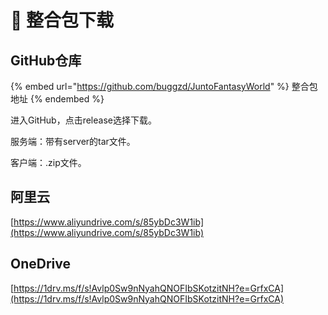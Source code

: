 # 📎 整合包下载

## GitHub仓库

{% embed url="https://github.com/buggzd/JuntoFantasyWorld" %}
整合包地址
{% endembed %}

进入GitHub，点击release选择下载。

服务端：带有server的tar文件。

客户端：.zip文件。

## 阿里云

[https://www.aliyundrive.com/s/85ybDc3W1ib](https://www.aliyundrive.com/s/85ybDc3W1ib)

## OneDrive

[https://1drv.ms/f/s!Avlp0Sw9nNyahQNOFIbSKotzitNH?e=GrfxCA](https://1drv.ms/f/s!Avlp0Sw9nNyahQNOFIbSKotzitNH?e=GrfxCA)




